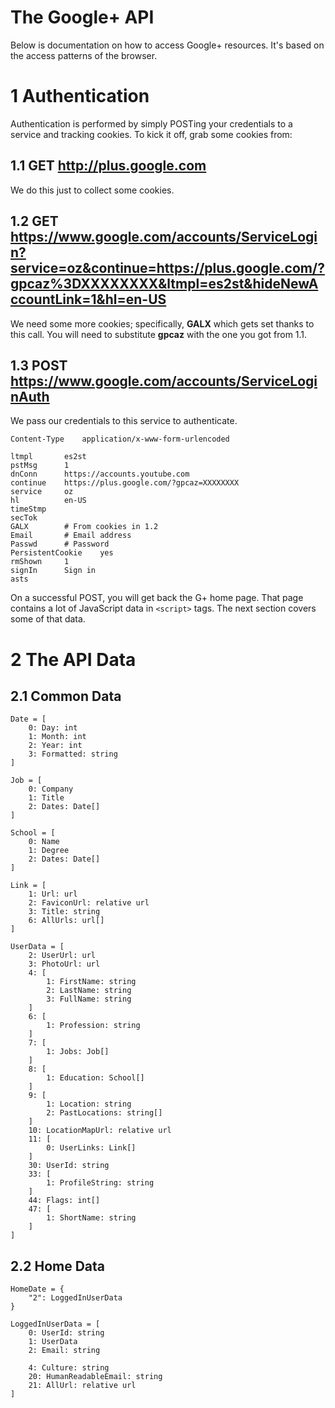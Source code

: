 The Google+ API
===

Below is documentation on how to access Google+ resources. It's based on the access patterns of the
browser.

1 Authentication
===

Authentication is performed by simply POSTing your credentials to a service and tracking cookies. To
kick it off, grab some cookies from:

1.1 GET http://plus.google.com
---

We do this just to collect some cookies.

1.2 GET https://www.google.com/accounts/ServiceLogin?service=oz&continue=https://plus.google.com/?gpcaz%3DXXXXXXXX&ltmpl=es2st&hideNewAccountLink=1&hl=en-US
---

We need some more cookies; specifically, **GALX** which gets set thanks to this call. You will need
to substitute **gpcaz** with the one you got from 1.1.

1.3 POST https://www.google.com/accounts/ServiceLoginAuth
---

We pass our credentials to this service to authenticate.

    Content-Type	application/x-www-form-urlencoded

    ltmpl		es2st
    pstMsg		1
    dnConn		https://accounts.youtube.com
    continue	https://plus.google.com/?gpcaz=XXXXXXXX
    service		oz
    hl			en-US
    timeStmp	
    secTok	
    GALX		# From cookies in 1.2
    Email		# Email address
    Passwd		# Password
    PersistentCookie	yes
    rmShown		1
    signIn		Sign in
    asts

On a successful POST, you will get back the G+ home page. That page contains a lot of
JavaScript data in `<script>` tags. The next section covers some of that data.

2 The API Data
===

2.1 Common Data
---

    Date = [
        0: Day: int
        1: Month: int
        2: Year: int
        3: Formatted: string
    ]
    
    Job = [
        0: Company
        1: Title
        2: Dates: Date[]
    ]

    School = [
        0: Name
        1: Degree
        2: Dates: Date[]
    ]
    
    Link = [
        1: Url: url
        2: FaviconUrl: relative url
        3: Title: string
        6: AllUrls: url[]        
    ]

    UserData = [    
        2: UserUrl: url
        3: PhotoUrl: url
        4: [
            1: FirstName: string
            2: LastName: string
            3: FullName: string
        ]
        6: [
            1: Profession: string
        ]
        7: [
            1: Jobs: Job[]
        ]
        8: [
            1: Education: School[]
        ]
        9: [
            1: Location: string
            2: PastLocations: string[]
        ]
        10: LocationMapUrl: relative url
        11: [
            0: UserLinks: Link[]
        ]
        30: UserId: string
        33: [
            1: ProfileString: string
        ]
        44: Flags: int[]
        47: [
            1: ShortName: string
        ]        
    ]


2.2 Home Data
---
    
    HomeDate = {
        "2": LoggedInUserData
    }

    LoggedInUserData = [        
        0: UserId: string
        1: UserData
        2: Email: string
        
        4: Culture: string
        20: HumanReadableEmail: string
        21: AllUrl: relative url
    ]

    
    



























